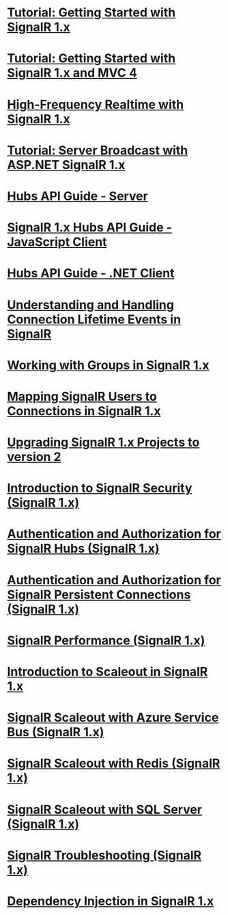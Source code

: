 # [Tutorial: Getting Started with SignalR 1.x](tutorial-getting-started-with-signalr.md)
# [Tutorial: Getting Started with SignalR 1.x and MVC 4](tutorial-getting-started-with-signalr-and-mvc-4.md)
# [High-Frequency Realtime with SignalR 1.x](tutorial-high-frequency-realtime-with-signalr.md)
# [Tutorial: Server Broadcast with ASP.NET SignalR 1.x](tutorial-server-broadcast-with-aspnet-signalr.md)
# [Hubs API Guide - Server](signalr-1x-hubs-api-guide-server.md)
# [SignalR 1.x Hubs API Guide - JavaScript Client](signalr-1x-hubs-api-guide-javascript-client.md)
# [Hubs API Guide - .NET Client](signalr-1x-hubs-api-guide-net-client.md)
# [Understanding and Handling Connection Lifetime Events in SignalR](handling-connection-lifetime-events.md)
# [Working with Groups in SignalR 1.x](working-with-groups.md)
# [Mapping SignalR Users to Connections in SignalR 1.x](mapping-users-to-connections.md)
# [Upgrading SignalR 1.x Projects to version 2](upgrading-signalr-1x-projects-to-20.md)
# [Introduction to SignalR Security (SignalR 1.x)](introduction-to-security.md)
# [Authentication and Authorization for SignalR Hubs (SignalR 1.x)](hub-authorization.md)
# [Authentication and Authorization for SignalR Persistent Connections (SignalR 1.x)](persistent-connection-authorization.md)
# [SignalR Performance (SignalR 1.x)](signalr-performance.md)
# [Introduction to Scaleout in SignalR 1.x](scaleout-in-signalr.md)
# [SignalR Scaleout with Azure Service Bus (SignalR 1.x)](scaleout-with-windows-azure-service-bus.md)
# [SignalR Scaleout with Redis (SignalR 1.x)](scaleout-with-redis.md)
# [SignalR Scaleout with SQL Server (SignalR 1.x)](scaleout-with-sql-server.md)
# [SignalR Troubleshooting (SignalR 1.x)](troubleshooting.md)
# [Dependency Injection in SignalR 1.x](dependency-injection.md)

